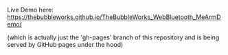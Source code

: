 Live Demo here: https://thebubbleworks.github.io/TheBubbleWorks_WebBluetooth_MeArmDemo/

(which is actually just the 'gh-pages' branch of this repository and is being served by GitHub pages under the hood)
